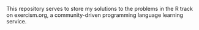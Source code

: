 This repository serves to store my solutions to the problems in the R track on exercism.org, a community-driven programming language learning service.